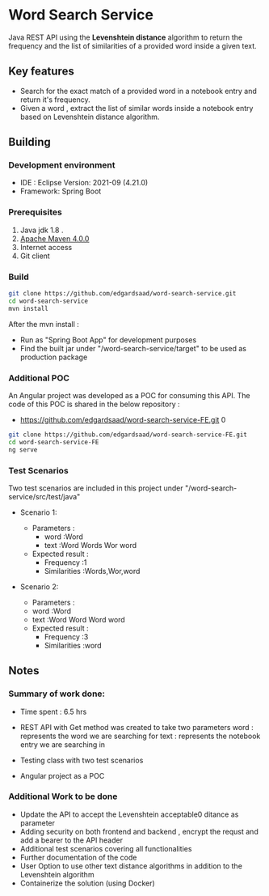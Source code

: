 # Word Search Service

Java REST API using the **Levenshtein distance** algorithm to return the frequency and the list of similarities of a provided word inside a given text.

## Key features

* Search for the exact match of a provided word in a notebook entry and return it's  frequency.
* Given a word , extract the list of similar words inside a notebook entry based on Levenshtein distance algorithm.


## Building

### Development environment

* IDE : Eclipse Version: 2021-09 (4.21.0)
* Framework: Spring Boot 

### Prerequisites

 1. Java jdk 1.8 .
 2. <a href="https://maven.apache.org/" target="_blank">Apache Maven 4.0.0</a>
 3. Internet access
 4. Git client

### Build

```sh
git clone https://github.com/edgardsaad/word-search-service.git
cd word-search-service
mvn install
```
After the mvn install :
- Run as "Spring Boot App" for development purposes
- Find the built jar under "/word-search-service/target" to be used as production package

### Additional POC

An Angular project was developed as a POC for consuming this API. 
The code of this POC is shared in the below repository :

* https://github.com/edgardsaad/word-search-service-FE.git
0
```sh
git clone https://github.com/edgardsaad/word-search-service-FE.git
cd word-search-service-FE
ng serve
```

### Test Scenarios

Two test scenarios are included in this project under "/word-search-service/src/test/java"

* Scenario 1: 
  * Parameters :
    * word :Word
    * text :Word Words Wor word
  * Expected result : 
    * Frequency :1
    * Similarities :Words,Wor,word

* Scenario 2:
   * Parameters :
    * word :Word
    * text :Word Word Word word
  * Expected result : 
    * Frequency :3
    * Similarities :word


## Notes

### Summary of work done:

* Time spent : 6.5 hrs 
* REST API with Get method was created to take two parameters 
word : represents the word we are searching for
text : represents the notebook entry we are searching in
  
* Testing class with two test scenarios

* Angular project as a POC 

### Additional Work to be done

* Update the API to accept the Levenshtein acceptable0 ditance as parameter
* Adding security on both frontend and backend , encrypt the requst and add a bearer to the API header 
* Additional test scenarios covering all functionalities
* Further documentation of the code 
* User Option to use other text distance algorithms in addition to the Levenshtein algorithm
* Containerize the solution (using Docker)

